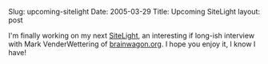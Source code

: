 Slug: upcoming-sitelight
Date: 2005-03-29
Title: Upcoming SiteLight
layout: post

I&#39;m finally working on my next <a href="http://redmonk.net/category/sitelight/">SiteLight</a>, an interesting if long-ish interview with Mark VenderWettering of <a href="http://brainwagon.org/">brainwagon.org</a>. I hope you enjoy it, I know I have!
